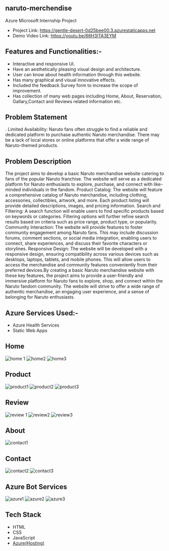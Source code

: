 ## naruto-merchendise
Azure Microsoft Internship Project
- Project Link: https://gentle-desert-0d25bee00.3.azurestaticapps.net
- Demo Video Link: https://youtu.be/66H3ITA3EYM

## Features and Functionalities:-
- Interactive and responsive UI.
- Have an aesthetically pleasing visual design and architecture.
- User can know about health information through this website.
- Has many graphical and visual innovative effects.
- Included the feedback Survey form to increase the scope of improvement.
- Has collection of many web pages including Home, About, Reservation, Gallary,Contact and Reviews related information etc.
## Problem Statement
. Limited Availability: Naruto fans often struggle to find a reliable and dedicated platform to purchase authentic Naruto merchandise. There may be a lack of local stores     or online platforms that offer a wide range of Naruto-themed products.

## Problem Description
The project aims to develop a basic Naruto merchandise website catering to fans of the popular Naruto franchise. The website will serve as a dedicated platform for Naruto enthusiasts to explore, purchase, and connect with like-minded individuals in the fandom. Product Catalog: The website will feature a comprehensive catalog of Naruto merchandise, including clothing, accessories, collectibles, artwork, and more. Each product listing will provide detailed descriptions, images, and pricing information.
Search and Filtering: A search function will enable users to find specific products based on keywords or categories. Filtering options will further refine search results based on criteria such as price range, product type, or popularity.
Community Interaction: The website will provide features to foster community engagement among Naruto fans. This may include discussion forums, comment sections, or social media integration, enabling users to connect, share experiences, and discuss their favorite characters or storylines. Responsive Design: The website will be developed with a responsive design, ensuring compatibility across various devices such as desktops, laptops, tablets, and mobile phones. This will allow users to access the merchandise and community features conveniently from their preferred devices.By creating a basic Naruto merchandise website with these key features, the project aims to provide a user-friendly and immersive platform for Naruto fans to explore, shop, and connect within the Naruto fandom community. The website will strive to offer a wide range of authentic merchandise, an engaging user experience, and a sense of belonging for Naruto enthusiasts.
## Azure Services Used:-
- Azure Health Services
- Static Web Apps
## Home
![home 1](https://github.com/Dilliraj-S/naruto-merchendise/assets/132550822/c76624f4-dd64-475f-9e32-47beee44fe9e)
![home2](https://github.com/Dilliraj-S/naruto-merchendise/assets/132550822/758329d2-bc07-4ad4-ba09-dde8e47b5e8b)
![home3](https://github.com/Dilliraj-S/naruto-merchendise/assets/132550822/63394846-241d-4387-9ed0-f7e071286abd)
## Product
![product1](https://github.com/Dilliraj-S/naruto-merchendise/assets/132550822/56d0dabf-1b12-40c8-b2e9-fb6fffe5a572)
![product2](https://github.com/Dilliraj-S/naruto-merchendise/assets/132550822/8bf84cf7-61c0-4506-bc1d-c68f4485c23b)
![product3](https://github.com/Dilliraj-S/naruto-merchendise/assets/132550822/373ccc8c-ca1d-478e-a800-c457ececec19)

## Review
![review 1](https://github.com/Dilliraj-S/naruto-merchendise/assets/132550822/cbd43908-b96e-4577-a5e7-7eafc90327c7)
![review2](https://github.com/Dilliraj-S/naruto-merchendise/assets/132550822/cfb0211d-beb0-4148-bf57-96c61f3e6983)
![review3](https://github.com/Dilliraj-S/naruto-merchendise/assets/132550822/1443f39d-5e5b-4452-8422-9bbfff968553)

## About
![contact1](https://github.com/Dilliraj-S/naruto-merchendise/assets/132550822/3daf21a7-cc62-463e-bdbd-1216b2f7a361)

## Contact
![contact2](https://github.com/Dilliraj-S/naruto-merchendise/assets/132550822/0f706459-7e6f-4e14-b2a3-e1936f48c134)
![contact3](https://github.com/Dilliraj-S/naruto-merchendise/assets/132550822/6bae1077-1a01-4804-880a-351fcefbb274)

## Azure Bot Services
![azure1](https://github.com/Dilliraj-S/naruto-merchendise/assets/132550822/4494e3d0-6e12-45ad-aed9-64c14a4561bd)
![azure2](https://github.com/Dilliraj-S/naruto-merchendise/assets/132550822/523db272-5833-4e42-a338-67051fa6d9de)
![azure3](https://github.com/Dilliraj-S/naruto-merchendise/assets/132550822/6d2704fd-5ae3-4fbc-97b4-9666bb31259c)

## Tech Stack 


- HTML
- CSS
- JavaScript
- [Azure(Hosting)](https://azure.microsoft.com/en-in/features/azure-portal/)
